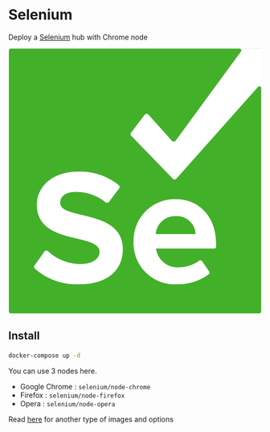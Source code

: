 # Selenium

Deploy a [Selenium](https://github.com/SeleniumHQ/selenium) hub with Chrome node

![logo](logo.png)

## Install

```bash
docker-compose up -d
```

You can use 3 nodes here.

- Google Chrome : `selenium/node-chrome`
- Firefox : `selenium/node-firefox`
- Opera : `selenium/node-opera`

Read [here](https://github.com/SeleniumHQ/docker-selenium) for another type of images and options
